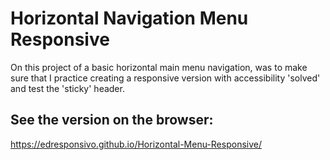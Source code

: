# Horizontal Navigation Menu Responsive

On this project of a basic horizontal main menu navigation, was to make sure that I practice creating a responsive version with accessibility 'solved' and test the 'sticky' header.

## See the version on the browser:

https://edresponsivo.github.io/Horizontal-Menu-Responsive/
